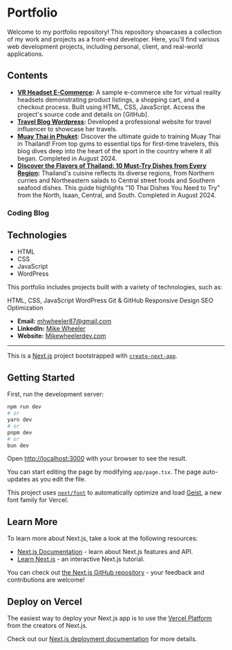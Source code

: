 # Portfolio

Welcome to my portfolio repository! This repository showcases a collection of my work and projects as a front-end developer. Here, you'll find various web development projects, including personal, client, and real-world applications.

## **Contents**

- **[VR Headset E-Commerce](https://github.com/mwheeler2244/VR-Headset-E-Commerce):** A sample e-commerce site for virtual reality headsets demonstrating product listings, a shopping cart, and a checkout process. Built using HTML, CSS, JavaScript. Access the project's source code and details on [GitHub].
- **[Travel Blog Wordpress](https://littletravelgirl.com):** Developed a professional website for travel influencer to showcase her travels.
- **[Muay Thai in Phuket](http://www.muaythaiinphuket.com):** Discover the ultimate guide to training Muay Thai in Thailand! From top gyms to essential tips for first-time travelers, this blog dives deep into the heart of the sport in the country where it all began. Completed in August 2024.
- **[Discover the Flavors of Thailand: 10 Must-Try Dishes from Every Region](http://www.discoverthaifood.com):** Thailand's cuisine reflects its diverse regions, from Northern curries and Northeastern salads to Central street foods and Southern seafood dishes. This guide highlights "10 Thai Dishes You Need to Try" from the North, Isaan, Central, and South. Completed in August 2024.

### **Coding Blog**

## **Technologies**

- HTML
- CSS
- JavaScript
- WordPress

This portfolio includes projects built with a variety of technologies, such as:

HTML, CSS, JavaScript
WordPress
Git & GitHub
Responsive Design
SEO Optimization

- **Email:** mhwheeler87@gmail.com
- **LinkedIn:** [Mike Wheeler](https://www.linkedin.com/in/michael-wheeler12/)
- **Website:** [Mikewheelerdev.com](https://mikewheelerdev.com/)

---

This is a [Next.js](https://nextjs.org) project bootstrapped with [`create-next-app`](https://nextjs.org/docs/app/api-reference/cli/create-next-app).

## Getting Started

First, run the development server:

```bash
npm run dev
# or
yarn dev
# or
pnpm dev
# or
bun dev
```

Open [http://localhost:3000](http://localhost:3000) with your browser to see the result.

You can start editing the page by modifying `app/page.tsx`. The page auto-updates as you edit the file.

This project uses [`next/font`](https://nextjs.org/docs/app/building-your-application/optimizing/fonts) to automatically optimize and load [Geist](https://vercel.com/font), a new font family for Vercel.

## Learn More

To learn more about Next.js, take a look at the following resources:

- [Next.js Documentation](https://nextjs.org/docs) - learn about Next.js features and API.
- [Learn Next.js](https://nextjs.org/learn) - an interactive Next.js tutorial.

You can check out [the Next.js GitHub repository](https://github.com/vercel/next.js) - your feedback and contributions are welcome!

## Deploy on Vercel

The easiest way to deploy your Next.js app is to use the [Vercel Platform](https://vercel.com/new?utm_medium=default-template&filter=next.js&utm_source=create-next-app&utm_campaign=create-next-app-readme) from the creators of Next.js.

Check out our [Next.js deployment documentation](https://nextjs.org/docs/app/building-your-application/deploying) for more details.

